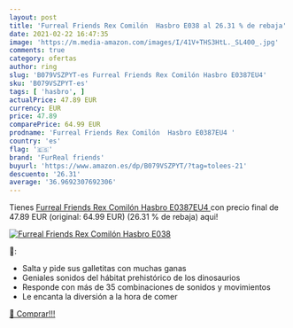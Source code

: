 ```yaml
---
layout: post
title: 'Furreal Friends Rex Comilón  Hasbro E038 al 26.31 % de rebaja'
date: 2021-02-22 16:47:35
image: 'https://m.media-amazon.com/images/I/41V+THS3HtL._SL400_.jpg'
comments: true
category: ofertas
author: ring
slug: 'B079VSZPYT-es Furreal Friends Rex Comilón Hasbro E0387EU4'
sku: 'B079VSZPYT-es'
tags: [ 'hasbro', ]
actualPrice: 47.89 EUR
currency: EUR
price: 47.89
comparePrice: 64.99 EUR
prodname: 'Furreal Friends Rex Comilón  Hasbro E0387EU4 '
country: 'es'
flag: '🇪🇸'
brand: 'FurReal friends'
buyurl: 'https://www.amazon.es/dp/B079VSZPYT/?tag=tolees-21'
descuento: '26.31'
average: '36.9692307692306'
---
```


Tienes [Furreal Friends Rex Comilón  Hasbro E0387EU4 ](https://www.amazon.es/dp/B079VSZPYT/?tag=tolees-21) con precio final de  47.89 EUR (original: 64.99 EUR) (26.31 %  de rebaja) aqui!

[![Furreal Friends Rex Comilón  Hasbro E038](https://m.media-amazon.com/images/I/41V+THS3HtL._SL400_.jpg)](https://www.amazon.es/dp/B079VSZPYT/?tag=tolees-21)

🔎:

- Salta y pide sus galletitas con muchas ganas
- Geniales sonidos del hábitat prehistórico de los dinosaurios
- Responde con más de 35 combinaciones de sonidos y movimientos
- Le encanta la diversión a la hora de comer

[🛒 Comprar!!!](https://www.amazon.es/dp/B079VSZPYT/?tag=tolees-21)
